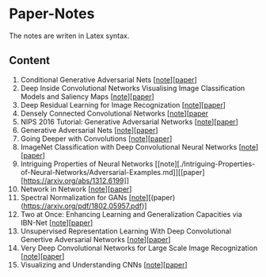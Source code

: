 # Paper-Notes
The notes are writen in Latex syntax.

## Content

1. Conditional Generative Adversarial Nets [[note](./Conditional-Generative-Adversarial-Nets/cGANs.md)][[paper](https://arxiv.org/abs/1411.1784)]
2. Deep Inside Convolutional Networks Visualising Image Classification Models and Saliency Maps [[note](./Deep-Inside-Convolutional-Networks-Visualising-Image-Classification-Models-and-Saliency-Maps/CNN-Vis-Saliency-Maps.md)][[paper](https://arxiv.org/abs/1312.6034)]
3. Deep Residual Learning for Image Recognization [[note](./Deep-Residual-Learning-for-Image-Recognition/ResNet.md)][[paper](https://arxiv.org/abs/1512.03385)]
4. Densely Connected Convolutional Networks [[note](./Densely-Connected-Convolutional-Networks/DenseNet.md)][[paper](https://arxiv.org/abs/1608.06993)
5. NIPS 2016 Tutorial: Generative Adversarial Networks  [[note](./GAN-Tutorial/GAN.md)][[paper](https://arxiv.org/abs/1701.00160)]
6. Generative Adversarial Nets [[note](./Generative-Adversarial-Nets/GAN.md)][[paper](https://arxiv.org/abs/1406.2661)]
7. Going Deeper with Convolutions [[note](./Going-Deeper-with-Convolutions/GoogleNet.md)][[paper](https://arxiv.org/abs/1409.4842)]
8. ImageNet Classification with Deep Convolutional Neural Networks [[note](./ImageNet-Classification-with-Deep-Convolutional-Neural-Networks/AlexNet.md)][[paper](https://www.nvidia.cn/content/tesla/pdf/machine-learning/imagenet-classification-with-deep-convolutional-nn.pdf)]
9. Intriguing Properties of Neural Networks [[note][./Intriguing-Properties-of-Neural-Networks/Adversarial-Examples.md]][[paper][https://arxiv.org/abs/1312.6199]]
10. Network in Network [[note](./Network-in-Network/NIN.md)][[paper](https://arxiv.org/abs/1312.4400)]
11. Spectral Normalization for GANs [[note](./Spectral-Normalization-for-GANS/Spectral-Norm.md)][(paper)(https://arxiv.org/pdf/1802.05957.pdf)]
12. Two at Once: Enhancing Learning and Generalization Capacities via IBN-Net [[note](./Two-at-Once-Enhancing-Learning-and-Generalization-Capacities-via-IBN-Net/IBN-Net.md)][[paper](https://arxiv.org/abs/1807.09441)]
13. Unsupervised Representation Learning With Deep Convolutional Genertive Adversarial Networks [[note](DCGAN.md)][[paper](https://arxiv.org/abs/1511.06434)]
14. Very Deep Convolutional Networks for Large Scale Image Recognization [[note](./Very-Deep-Convolutional-Networks-for-Large-Scale-Image-Recognization/VGG.md)][[paper](https://arxiv.org/pdf/1409.1556.pdf)]
15. Visualizing and Understanding CNNs [[note](./Visualizing-and-Understanding-CNNs/Deconv-Vis.md)][[paper](https://cs.nyu.edu/~fergus/papers/zeilerECCV2014.pdf)]